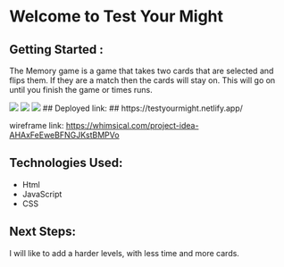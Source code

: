 # Welcome to Test Your Might #

## Getting Started : ##
The Memory game is a game that takes two cards that are selected and flips them. If they are a match then the cards will stay on. This will go on until you finish the game or times runs. 

<img src= "https://user-images.githubusercontent.com/90650175/138370192-dd01d49d-121e-47b1-8645-a27cce3e74ba.png">
<img src= "https://user-images.githubusercontent.com/90650175/138370163-2fd4e76c-1377-4395-ba36-07ba3614894c.png">

<img src= "https://user-images.githubusercontent.com/90650175/138370074-aa28be26-4400-4b60-9c17-552bd9b096a7.png">
## Deployed link: ## 
https://testyourmight.netlify.app/

wireframe link:
https://whimsical.com/project-idea-AHAxFeEweBFNGJKstBMPVo

## Technologies Used: ##
* Html
* JavaScript 
* CSS

## Next Steps: ##
I will like to add a harder levels, with less time and more cards.



